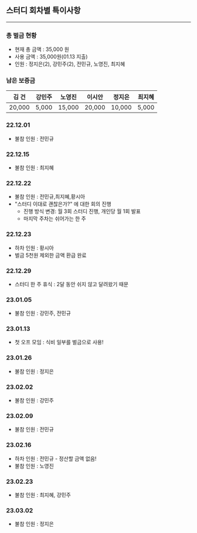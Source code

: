 ## 스터디 회차별 특이사항
---
### 총 벌금 현황
- 현재 총 금액 : 35,000 원
- 사용 금액 : 35,000원(01.13 지출)
- 인원 : 정지은(2), 강민주(2), 전민규, 노영진, 최지혜

### 남은 보증금
|김 건|강민주|노영진|이시안|정지은|최지혜|
| :---: | :---: | :---: | :---: | :---: | :---: |
| 20,000 | 5,000 | 15,000 | 20,000 | 10,000 | 5,000 |

### 22.12.01
- 불참 인원 : 전민규

### 22.12.15
- 불참 인원 : 최지혜

### 22.12.22
- 불참 인원 : 전민규,최지혜,황시아
- "스터디 이대로 괜찮은가?" 에 대한 회의 진행
    - 진행 방식 변경: 월 3회 스터디 진행, 개인당 월 1회 발표
    - 마지막 주차는 쉬어가는 한 주

### 22.12.23
- 하차 인원 : 황시아
- 벌금 5천원 제외한 금액 환급 완료

### 22.12.29
- 스터디 한 주 휴식 : 2달 동안 쉬지 않고 달려왔기 때문

### 23.01.05
- 불참 인원 : 강민주, 전민규

### 23.01.13
- 첫 오프 모임 : 식비 일부를 벌금으로 사용!

### 23.01.26
- 불참 인원 : 정지은

### 23.02.02
- 불참 인원 : 강민주

### 23.02.09
- 불참 인원 : 전민규

### 23.02.16
- 하차 인원 : 전민규 - 정산할 금액 없음!
- 불참 인원 : 노영진

### 23.02.23
- 불참 인원 : 최지혜, 강민주

### 23.03.02
- 불참 인원 : 정지은
